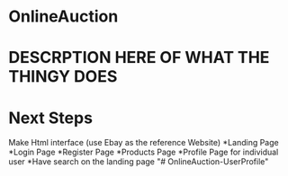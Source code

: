 # OnlineAuction

# DESCRPTION HERE OF WHAT THE THINGY DOES 

# Next Steps 

Make Html interface (use Ebay as the reference Website)
*Landing Page 
*Login Page
*Register Page 
*Products Page 
*Profile Page for individual user 
*Have search on the landing page 
	"# OnlineAuction-UserProfile" 

